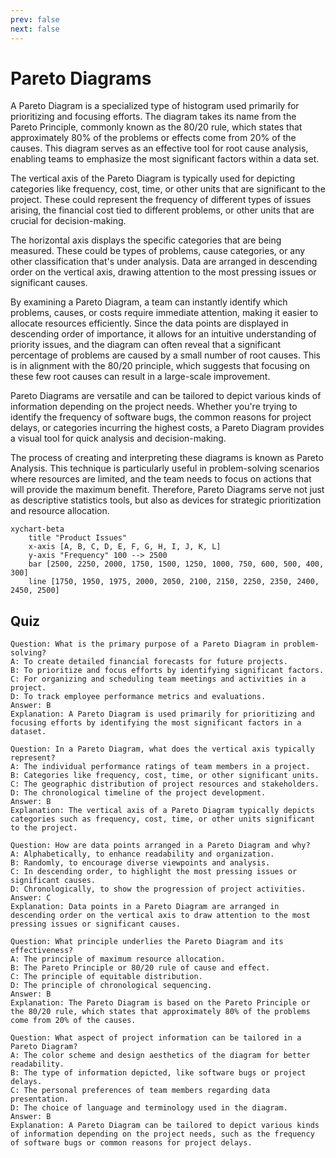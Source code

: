 ```yaml
---
prev: false
next: false
---
```


# Pareto Diagrams

A Pareto Diagram is a specialized type of histogram used primarily for prioritizing and focusing efforts. The diagram takes its name from the Pareto Principle, commonly known as the 80/20 rule, which states that approximately 80% of the problems or effects come from 20% of the causes. This diagram serves as an effective tool for root cause analysis, enabling teams to emphasize the most significant factors within a data set.

The vertical axis of the Pareto Diagram is typically used for depicting categories like frequency, cost, time, or other units that are significant to the project. These could represent the frequency of different types of issues arising, the financial cost tied to different problems, or other units that are crucial for decision-making.

The horizontal axis displays the specific categories that are being measured. These could be types of problems, cause categories, or any other classification that's under analysis. Data are arranged in descending order on the vertical axis, drawing attention to the most pressing issues or significant causes.

By examining a Pareto Diagram, a team can instantly identify which problems, causes, or costs require immediate attention, making it easier to allocate resources efficiently. Since the data points are displayed in descending order of importance, it allows for an intuitive understanding of priority issues, and the diagram can often reveal that a significant percentage of problems are caused by a small number of root causes. This is in alignment with the 80/20 principle, which suggests that focusing on these few root causes can result in a large-scale improvement.

Pareto Diagrams are versatile and can be tailored to depict various kinds of information depending on the project needs. Whether you're trying to identify the frequency of software bugs, the common reasons for project delays, or categories incurring the highest costs, a Pareto Diagram provides a visual tool for quick analysis and decision-making.

The process of creating and interpreting these diagrams is known as Pareto Analysis. This technique is particularly useful in problem-solving scenarios where resources are limited, and the team needs to focus on actions that will provide the maximum benefit. Therefore, Pareto Diagrams serve not just as descriptive statistics tools, but also as devices for strategic prioritization and resource allocation.

```mermaid
xychart-beta
    title "Product Issues"
    x-axis [A, B, C, D, E, F, G, H, I, J, K, L]
    y-axis "Frequency" 100 --> 2500
    bar [2500, 2250, 2000, 1750, 1500, 1250, 1000, 750, 600, 500, 400, 300]
    line [1750, 1950, 1975, 2000, 2050, 2100, 2150, 2250, 2350, 2400, 2450, 2500]
```

## Quiz

```quiz
Question: What is the primary purpose of a Pareto Diagram in problem-solving?
A: To create detailed financial forecasts for future projects.
B: To prioritize and focus efforts by identifying significant factors.
C: For organizing and scheduling team meetings and activities in a project.
D: To track employee performance metrics and evaluations.
Answer: B
Explanation: A Pareto Diagram is used primarily for prioritizing and focusing efforts by identifying the most significant factors in a dataset.

Question: In a Pareto Diagram, what does the vertical axis typically represent?
A: The individual performance ratings of team members in a project.
B: Categories like frequency, cost, time, or other significant units.
C: The geographic distribution of project resources and stakeholders.
D: The chronological timeline of the project development.
Answer: B
Explanation: The vertical axis of a Pareto Diagram typically depicts categories such as frequency, cost, time, or other units significant to the project.

Question: How are data points arranged in a Pareto Diagram and why?
A: Alphabetically, to enhance readability and organization.
B: Randomly, to encourage diverse viewpoints and analysis.
C: In descending order, to highlight the most pressing issues or significant causes.
D: Chronologically, to show the progression of project activities.
Answer: C
Explanation: Data points in a Pareto Diagram are arranged in descending order on the vertical axis to draw attention to the most pressing issues or significant causes.

Question: What principle underlies the Pareto Diagram and its effectiveness?
A: The principle of maximum resource allocation.
B: The Pareto Principle or 80/20 rule of cause and effect.
C: The principle of equitable distribution.
D: The principle of chronological sequencing.
Answer: B
Explanation: The Pareto Diagram is based on the Pareto Principle or the 80/20 rule, which states that approximately 80% of the problems come from 20% of the causes.

Question: What aspect of project information can be tailored in a Pareto Diagram?
A: The color scheme and design aesthetics of the diagram for better readability.
B: The type of information depicted, like software bugs or project delays.
C: The personal preferences of team members regarding data presentation.
D: The choice of language and terminology used in the diagram.
Answer: B
Explanation: A Pareto Diagram can be tailored to depict various kinds of information depending on the project needs, such as the frequency of software bugs or common reasons for project delays.

```

```

```

